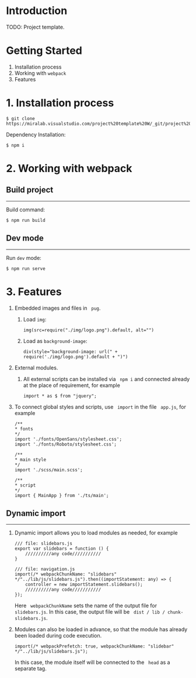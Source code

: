 # Introduction
TODO: Project template.

# Getting Started
1.	Installation process
2.	Working with ``webpack``
3.  Features

# 1. Installation process
```
$ git clone https://miralab.visualstudio.com/project%20template%20W/_git/project%20template%20W
```
Dependency Installation:
```
$ npm i
```

# 2. Working with webpack
**Build project**
-----------------------------------
***
Build command:
```
$ npm run build
```
**Dev mode**
-----------------------------------
***
Run ``dev`` mode:
```
$ npm run serve
```
# 3. Features
1.  Embedded images and files in `` pug``.
    1.  Load ``img``:
        ```
        img(src=require("./img/logo.png").default, alt="")
        ```
    2.   Load as ``background-image``:
            ```
            div(style="background-image: url(" + require('./img/logo.png').default + ")")
            ```
2.  External modules.
    1.  All external scripts can be installed via `` npm i`` and connected already at the place of requirement, for example
        ```
        import * as $ from "jquery";
        ```

3.  To connect global styles and scripts, use `` import`` in the file `` app.js``, for example
    ```
    /**
    * fonts
    */
    import './fonts/OpenSans/stylesheet.css';
    import './fonts/Roboto/stylesheet.css';

    /**
    * main style
    */
    import './scss/main.scss';

    /**
    * script
    */
    import { MainApp } from './ts/main';
    ```
**Dynamic import**
-----------------------------------
***
1.  Dynamic import allows you to load modules as needed, for example
    ```
    /// file: slidebars.js
    export var slidebars = function () {
        //////////any code///////////
    }

    /// file: navigation.js
    import(/* webpackChunkName: "slidebars" */"../lib/js/slidebars.js").then((importStatement: any) => {
        controller = new importStatement.slidebars();
        //////////any code///////////
    });
    ```
    Here `` webpackChunkName`` sets the name of the output file for `` slidebars.js``. In this case, the output file will be `` dist / lib / chunk-slidebars.js``.

2.  Modules can also be loaded in advance, so that the module has already been loaded during code execution.
    ```
    import(/* webpackPrefetch: true, webpackChunkName: "slidebar" */"../lib/js/slidebars.js");
    ```
    In this case, the module itself will be connected to the `` head`` as a separate tag.